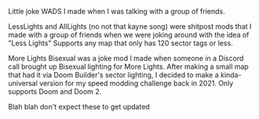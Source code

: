 Little joke WADS I made when I was talking with a group of friends.

LessLights and AllLights (no not that kayne song) were shitpost mods that I made with a group of friends when we were joking around with the idea of "Less Lights"
Supports any map that only has 120 sector tags or less.

More Lights Bisexual was a joke mod I made when someone in a Discord call brought up Bisexual lighting for More Lights. After making a small map that had it via Doom Builder's sector lighting, I decided to make a kinda-universal version for my speed modding challenge back in 2021.
Only supports Doom and Doom 2. 

Blah blah don't expect these to get updated 
